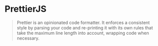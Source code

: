 # PrettierJS

>Prettier is an opinionated code formatter. It enforces a consistent style by parsing your code and re-printing it with its own rules that take the maximum line length into account, wrapping code when necessary.